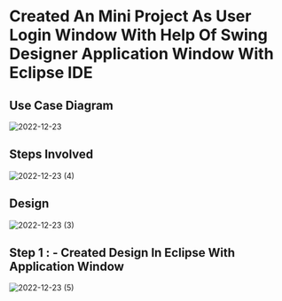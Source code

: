 # Created An Mini Project As User Login Window With Help Of Swing Designer Application Window With Eclipse IDE


## Use Case Diagram

![2022-12-23](https://user-images.githubusercontent.com/104457295/209299029-5ffc208f-d710-496b-bcbd-2e95fed8b096.png)

## Steps Involved

![2022-12-23 (4)](https://user-images.githubusercontent.com/104457295/209299040-b8821a85-14a2-4606-880f-c562bad9ca81.png)

## Design

![2022-12-23 (3)](https://user-images.githubusercontent.com/104457295/209299048-a0a6de16-7ec2-49f1-bbf7-ee9347b24eb4.png)


## Step 1 : - Created Design In Eclipse With Application Window

![2022-12-23 (5)](https://user-images.githubusercontent.com/104457295/209299620-3c05d862-6f8a-4ec4-9aeb-89e5ebec3f93.png)
